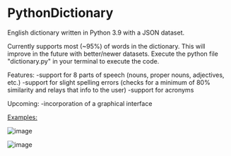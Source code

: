 # PythonDictionary
English dictionary written in Python 3.9 with a JSON dataset.

Currently supports most (~95%) of words in the dictionary. This will improve in the future with better/newer datasets. 
Execute the python file "dictionary.py" in your terminal to execute the code.

Features:
  -support for 8 parts of speech (nouns, proper nouns, adjectives, etc.)
  -support for slight spelling errors (checks for a minimum of 80% similarity and relays that info to the user)
  -support for acronyms 
  
Upcoming: 
  -incorporation of a graphical interface

<ins>Examples:</ins>

![image](https://user-images.githubusercontent.com/87585163/133201784-770a07fb-af4d-46ce-a5c3-864df2f805f2.png)

![image](https://user-images.githubusercontent.com/87585163/133201847-6e68757f-6123-403e-b6df-837e50db8221.png)

   
   
